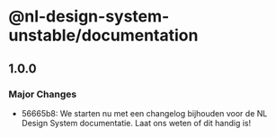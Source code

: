 # @nl-design-system-unstable/documentation

## 1.0.0

### Major Changes

- 56665b8: We starten nu met een changelog bijhouden voor de NL Design System documentatie. Laat ons weten of dit handig is!

